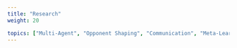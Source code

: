 ```yaml
---
title: "Research"
weight: 20

topics: ["Multi-Agent", "Opponent Shaping", "Communication", "Meta-Learning", "Evolution", "RL Theory"]
---
```


